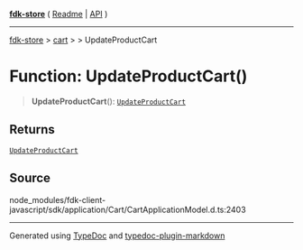 [**fdk-store**](../../../README.md) ( [Readme](../../../README.md) \| [API](../../../API.md) )

---

[fdk-store](../../../API.md) > [cart](../../README.md) > [<internal>](../README.md) > UpdateProductCart

# Function: UpdateProductCart()

> **UpdateProductCart**(): [`UpdateProductCart`](../type-aliases/type-alias.UpdateProductCart.md)

## Returns

[`UpdateProductCart`](../type-aliases/type-alias.UpdateProductCart.md)

## Source

node_modules/fdk-client-javascript/sdk/application/Cart/CartApplicationModel.d.ts:2403

---

Generated using [TypeDoc](https://typedoc.org/) and [typedoc-plugin-markdown](https://www.npmjs.com/package/typedoc-plugin-markdown)
